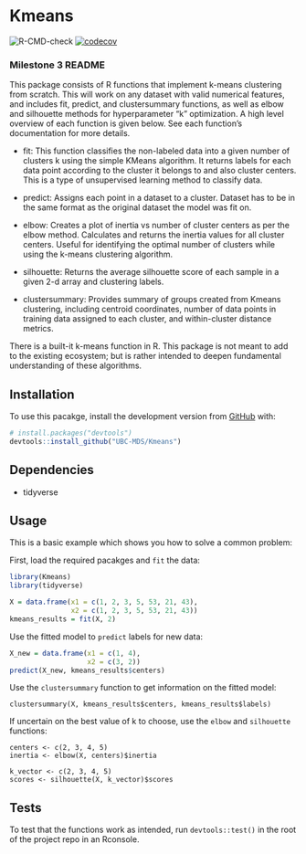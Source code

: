 
<!-- README.md is generated from README.Rmd. Please edit that file -->

# Kmeans

<!-- badges: start -->

![R-CMD-check](https://github.com/UBC-MDS/KmeansR/workflows/R-CMD-check/badge.svg)
[![codecov](https://codecov.io/gh/UBC-MDS/KmeansR/branch/master/graph/badge.svg)](https://codecov.io/gh/UBC-MDS/KmeansR)
<!-- badges: end -->

### Milestone 3 README

This package consists of R functions that implement k-means clustering
from scratch. This will work on any dataset with valid numerical
features, and includes fit, predict, and clustersummary functions, as
well as elbow and silhouette methods for hyperparameter “k”
optimization. A high level overview of each function is given below. See
each function’s documentation for more details.

  - fit: This function classifies the non-labeled data into a given
    number of clusters k using the simple KMeans algorithm. It returns
    labels for each data point according to the cluster it belongs to
    and also cluster centers. This is a type of unsupervised learning
    method to classify data.

  - predict: Assigns each point in a dataset to a cluster. Dataset has
    to be in the same format as the original dataset the model was fit
    on.

  - elbow: Creates a plot of inertia vs number of cluster centers as per
    the elbow method. Calculates and returns the inertia values for all
    cluster centers. Useful for identifying the optimal number of
    clusters while using the k-means clustering algorithm.

  - silhouette: Returns the average silhouette score of each sample in a
    given 2-d array and clustering labels.

  - clustersummary: Provides summary of groups created from Kmeans
    clustering, including centroid coordinates, number of data points in
    training data assigned to each cluster, and within-cluster distance
    metrics.

There is a built-it k-means function in R. This package is not meant to
add to the existing ecosystem; but is rather intended to deepen
fundamental understanding of these algorithms.

## Installation

To use this pacakge, install the development version from
[GitHub](https://github.com/) with:

``` r
# install.packages("devtools")
devtools::install_github("UBC-MDS/Kmeans")
```

## Dependencies

  - tidyverse

## Usage

This is a basic example which shows you how to solve a common problem:

First, load the required pacakges and `fit` the data:

``` r
library(Kmeans)
library(tidyverse)

X = data.frame(x1 = c(1, 2, 3, 5, 53, 21, 43),
               x2 = c(1, 2, 3, 5, 53, 21, 43))
kmeans_results = fit(X, 2)
```

Use the fitted model to `predict` labels for new data:

``` r
X_new = data.frame(x1 = c(1, 4),
                   x2 = c(3, 2))
predict(X_new, kmeans_results$centers)
```

Use the `clustersummary` function to get information on the fitted
model:

    clustersummary(X, kmeans_results$centers, kmeans_results$labels)

If uncertain on the best value of k to choose, use the `elbow` and
`silhouette` functions:

    centers <- c(2, 3, 4, 5)
    inertia <- elbow(X, centers)$inertia
    
    k_vector <- c(2, 3, 4, 5)
    scores <- silhouette(X, k_vector)$scores

## Tests

To test that the functions work as intended, run `devtools::test()` in
the root of the project repo in an Rconsole.
